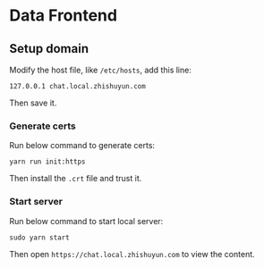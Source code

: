 # Data Frontend

## Setup domain

Modify the host file, like `/etc/hosts`, add this line:

```
127.0.0.1 chat.local.zhishuyun.com
```

Then save it.

### Generate certs

Run below command to generate certs:

```
yarn run init:https
```

Then install the `.crt` file and trust it.

### Start server

Run below command to start local server:

```
sudo yarn start
```

Then open `https://chat.local.zhishuyun.com` to view the content.
